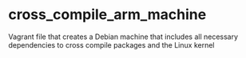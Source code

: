 # cross_compile_arm_machine
Vagrant file that creates a Debian machine that includes all necessary dependencies to cross compile packages and the Linux kernel

